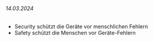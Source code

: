 

###### 14.03.2024

- Security schützt die Geräte vor menschlichen Fehlern
- Safety schützt die Menschen vor Geräte-Fehlern